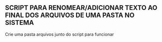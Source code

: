 ## SCRIPT PARA RENOMEAR/ADICIONAR TEXTO AO FINAL DOS ARQUIVOS DE UMA PASTA NO SISTEMA

Crie uma pasta arquivos junto do script para funcionar
